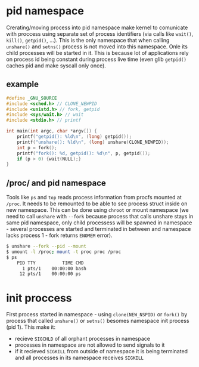 # pid namespace
Crerating/moving process into pid namespace make kernel to comunicate with proccess using separate set of process identifiers (via calls like `wait()`, `kill()`, `getpid()`, ...). 
This is the only namespace that when calling `unshare()` and `setns()` process is not moved into this namespace. Onle its child processes will be started in it. This is because lot of applications rely on process id being constant during process live time (even glib `getpid()` caches pid and make syscall only once).

## example
```c
#define _GNU_SOURCE
#include <sched.h> // CLONE_NEWPID
#include <unistd.h> // fork, getpid
#include <sys/wait.h> // wait
#include <stdio.h> // printf

int main(int argc, char *argv[]) {
    printf("getpid(): %ld\n", (long) getpid());
    printf("unshare(): %ld\n", (long) unshare(CLONE_NEWPID));
    int p = fork();
    printf("fork(): %d, getpid(): %d\n", p, getpid());
    if (p > 0) {wait(NULL);}
}
```
## /proc/ and pid namespace
Tools like `ps` and `top` reads process information from procfs mounted at `/proc`. It needs to be remounted to be able to see process struct inside on new namespace. This can be done using `chroot` or mount namespace (we need to call `unshare` with `--fork` because process that calls unshare stays in same pid namespace, only child processess will be spawned in namespace - several processes are started and terminated in between and namespace lacks process 1 - fork returns `ENOMEM` error).
```bash
$ unshare --fork --pid --mount
$ umount -l /proc; mount -t proc proc /proc
$ ps
    PID TTY          TIME CMD
      1 pts/1    00:00:00 bash
     12 pts/1    00:00:00 ps
```
# init proccess
First process started in namespace - using `clone(NEW_NSPID)` or `fork()` by process that called `unshare()` or `setns()` besomes namespace init process (pid 1). This make it:
* recieve `SIGCHLD` of all orphant processes in namespace
* processes in namespace are not allowed to send signals to it
* if it recieved `SIGKILL` from outside of namespace it is being terminated and all processes in its namespace receives `SIGKILL`
